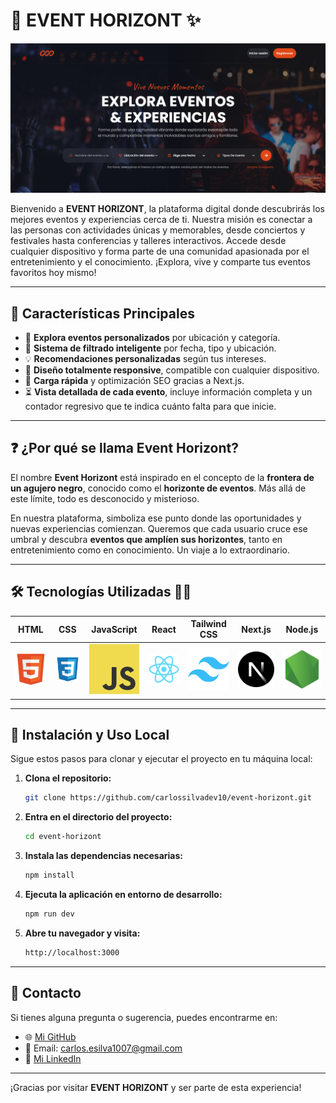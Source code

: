 # 🎉 EVENT HORIZONT ✨

[![EVENT HORIZONT](./public/assets/imagen-preview.png)](https://event-horizont.netlify.app/)

Bienvenido a **EVENT HORIZONT**, la plataforma digital donde descubrirás los mejores eventos y experiencias cerca de ti. Nuestra misión es conectar a las personas con actividades únicas y memorables, desde conciertos y festivales hasta conferencias y talleres interactivos. Accede desde cualquier dispositivo y forma parte de una comunidad apasionada por el entretenimiento y el conocimiento. ¡Explora, vive y comparte tus eventos favoritos hoy mismo!

---

## 🌟 Características Principales

- 🎫 **Explora eventos personalizados** por ubicación y categoría.
- 📅 **Sistema de filtrado inteligente** por fecha, tipo y ubicación.
- 💡 **Recomendaciones personalizadas** según tus intereses.
- 📱 **Diseño totalmente responsive**, compatible con cualquier dispositivo.
- 🚀 **Carga rápida** y optimización SEO gracias a Next.js.
- ⏳ **Vista detallada de cada evento**, incluye información completa y un contador regresivo que te indica cuánto falta para que inicie.

---

## ❓ ¿Por qué se llama Event Horizont?

El nombre **Event Horizont** está inspirado en el concepto de la **frontera de un agujero negro**, conocido como el **horizonte de eventos**. Más allá de este límite, todo es desconocido y misterioso.

En nuestra plataforma, simboliza ese punto donde las oportunidades y nuevas experiencias comienzan. Queremos que cada usuario cruce ese umbral y descubra **eventos que amplíen sus horizontes**, tanto en entretenimiento como en conocimiento.
Un viaje a lo extraordinario.

---

## 🛠️ Tecnologías Utilizadas 👨‍💻

| HTML | CSS | JavaScript | React | Tailwind CSS | Next.js | Node.js |
|------|-----|------------|-------|--------------|--------|---------|
| ![HTML](https://raw.githubusercontent.com/devicons/devicon/master/icons/html5/html5-original.svg) | ![CSS](https://raw.githubusercontent.com/devicons/devicon/master/icons/css3/css3-original.svg) | ![JavaScript](https://raw.githubusercontent.com/devicons/devicon/master/icons/javascript/javascript-original.svg) | ![React](https://raw.githubusercontent.com/devicons/devicon/master/icons/react/react-original.svg) | ![TailwindCSS](https://raw.githubusercontent.com/devicons/devicon/master/icons/tailwindcss/tailwindcss-original.svg) | ![Next.js](https://raw.githubusercontent.com/devicons/devicon/master/icons/nextjs/nextjs-original.svg) | ![Node.js](https://raw.githubusercontent.com/devicons/devicon/master/icons/nodejs/nodejs-original.svg) |

---

## 🚀 Instalación y Uso Local

Sigue estos pasos para clonar y ejecutar el proyecto en tu máquina local:

1. **Clona el repositorio:**

   ```bash
   git clone https://github.com/carlossilvadev10/event-horizont.git
   ```

2. **Entra en el directorio del proyecto:**

   ```bash
   cd event-horizont
   ```

3. **Instala las dependencias necesarias:**

   ```bash
   npm install
   ```

4. **Ejecuta la aplicación en entorno de desarrollo:**

   ```bash
   npm run dev
   ```

5. **Abre tu navegador y visita:**

   ```bash
   http://localhost:3000
   ```

---

## 📩 Contacto

Si tienes alguna pregunta o sugerencia, puedes encontrarme en:

- 🌐 [Mi GitHub](https://github.com/carlossilvadev10)
- 📧 Email: [carlos.esilva1007@gmail.com](mailto:carlos.esilva1007@gmail.com)
- 💼 [Mi LinkedIn](https://www.linkedin.com/in/carlos-eduardo-silva-bustamante-b6084528b?utm_source=share&utm_campaign=share_via&utm_content=profile&utm_medium=android_app)

---

¡Gracias por visitar **EVENT HORIZONT** y ser parte de esta experiencia!